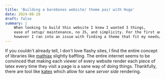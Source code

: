 ```yaml
---
title: 'Building a barebones website/ theme pair with Hugo'
date: 2024-08-28
draft: false
summary: |
    When looking to build this website I knew I wanted 3 things, 
    ease of setup/ maintenance, no JS, and simplicity. For the first and the last I landed on [Hugo](https://gohugo.io/),
    however I ran into an issue with finding a theme that fit my needs/ wants. This is a blog post on rectifying this (and in the process building my own theme).
---
```

If you couldn't already tell, I don't love flashy sites, I find the entire concept of libraries like [mathjax](https://www.mathjax.org/) slightly baffling.
The entire internet seems to be convinced that making each viewer of every website render each piece of latex every time they visit a page is a sane way of doing things.
Thankfully, there are tool like [katex](https://katex.org/) which allow for sane *server side* rendering.
